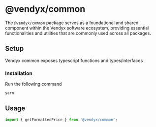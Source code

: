 # @vendyx/common
The `@vendyx/common` package serves as a foundational and shared component within the Vendyx software ecosystem, providing essential functionalities and utilities that are commonly used across all packages.

## Setup
Vendyx common exposes typescript functions and types/interfaces

### Installation
Run the following command
```bash
yarn
```

## Usage
```ts
import { getFormattedPrice } from '@vendyx/common';
```